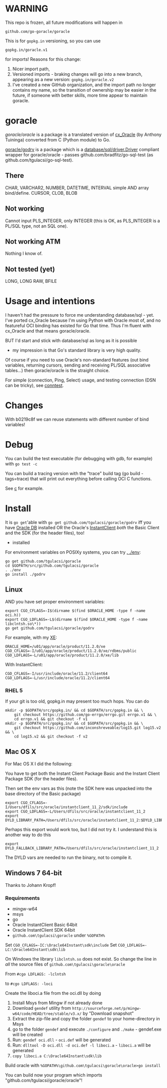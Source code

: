 # WARNING #

This repo is frozen, all future modifications will happen in

    github.com/go-goracle/goracle

This is for `gopkg.in` versioning, so you can use

	gopkg.in/goracle.v1

for imports! Reasons for this change:

  1. Nicer import path,
  1. Versioned imports - braking changes will go into a new branch,
     appearing as a new version: `gopkg.in/goracle.v2`
  1. I've created a new GitHub organization, and the import path
     no longer contains my name, so the transition of ownership
	 may be easier in the future, if someone with better skills,
	 more time appear to maintain goracle.



# goracle #
*goracle/oracle* is a package is a translated version of
[cx_Oracle](http://cx-oracle.sourceforge.net/html/index.html)
(by Anthony Tuininga) converted from C (Python module) to Go.

[goracle/godrv](godrv/driver.go) is a package which is a
[database/sql/driver.Driver](http://golang.org/pkg/database/sql/driver/#Driver)
compliant wrapper for goracle/oracle - passes github.com/bradfitz/go-sql-test
(as github.com/tgulacsi/go-sql-test).

## There ##
CHAR, VARCHAR2, NUMBER, DATETIME, INTERVAL simple AND array bind/define.
CURSOR, CLOB, BLOB

## Not working ##
Cannot input PLS_INTEGER, only INTEGER (this is OK, as PLS_INTEGER is a
PL/SQL type, not an SQL one).

## Not working ATM ##
Nothing I know of.

## Not tested (yet) ##
LONG, LONG RAW, BFILE

# Usage and intentions #
I haven't had the pressure to force me understanding database/sql - yet.
I've ported cx_Oracle because I'm using Python with Oracle most of,
and no featureful OCI binding has existed for Go that time.
Thus I'm fluent with cx_Oracle and that means goracle/oracle.

BUT I'd start and stick with database/sql as long as it is possible
- my impression is that Go's standard library is very high quality.

Of course if you need to use Oracle's non-standard features
(out bind variables, returning cursors, sending and receiving
PL/SQL associative tables...) then goracle/oracle is the straight choice.

For simple (connection, Ping, Select) usage, and testing connection
(DSN can be tricky), see [conntest](conntest/main.go).

# Changes #
With b0219c8f we can reuse statements with different number of bind variables!

# Debug #
You can build the test executable (for debugging with gdb, for example) with
`go test -c`

You can build a tracing version with the "trace" build tag
(go build -tags=trace) that will print out everything before calling OCI
C functions.

See [c](./c) for example.


# Install #
It is `go get`'able  with `go get github.com/tgulacsi/goracle/godrv`
iff you have
[Oracle DB](http://www.oracle.com/technetwork/database/enterprise-edition/index.html) installed
OR the Oracle's
[InstantClient](http://www.oracle.com/technetwork/database/features/instant-client/index-097480.html)
*both* the Basic Client and the SDK (for the header files), too!
- installed

For environment variables on POSIXy systems, you can try [. ./env](./env):

    go get github.com/tgulacsi/goracle
    cd $GOPATH/src/github.com/tgulacsi/goracle
    . ./env
    go install ./godrv

## Linux ##
AND you have set proper environment variables:

    export CGO_CFLAGS=-I$(dirname $(find $ORACLE_HOME -type f -name oci.h))
    export CGO_LDFLAGS=-L$(dirname $(find $ORACLE_HOME -type f -name libclntsh.so\*))
    go get github.com/tgulacsi/goracle/godrv

For example, with my [XE](http://www.oracle.com/technetwork/products/express-edition/downloads/index.html):

    ORACLE_HOME=/u01/app/oracle/product/11.2.0/xe
    CGO_CFLAGS=-I/u01/app/oracle/product/11.2.0/xe/rdbms/public
    CGO_LDFLAGS=-L/u01/app/oracle/product/11.2.0/xe/lib

With InstantClient:

    CGO_CFLAGS=-I/usr/include/oracle/11.2/client64
    CGO_LDFLAGS=-L/usr/include/oracle/11.2/client64

### RHEL 5 ###
If your git is too old, gopkg.in may present too much hops. You can do

	mkdir -p $GOPATH/src/gopkg.in/ && cd $GOPATH/src/gopkg.in && \
		git checkout https://github.com/go-errgo/errgo.git errgo.v1 && \
		cd errgo.v1 && git checkout -f v1
	mkdir -p $GOPATH/src/gopkg.in/ && cd $GOPATH/src/gopkg.in && \
		git checkout https://github.com/inconshreveable/log15.git log15.v2 && \
		cd log15.v2 && git checkout -f v2


## Mac OS X ##
For Mac OS X I did the following:

You have to get both the Instant Client Package Basic and the Instant Client Package SDK (for the header files).

Then set the env vars as this (note the SDK here was unpacked into the base directory of the Basic package)

    export CGO_CFLAGS=-I/Users/dfils/src/oracle/instantclient_11_2/sdk/include
    export CGO_LDFLAGS=-L/Users/dfils/src/oracle/instantclient_11_2
    export DYLD_LIBRARY_PATH=/Users/dfils/src/oracle/instantclient_11_2:$DYLD_LIBRARY_PATH

Perhaps this export would work too, but I did not try it.  I understand this is another way to do this

    export DYLD_FALLBACK_LIBRARY_PATH=/Users/dfils/src/oracle/instantclient_11_2

The DYLD vars are needed to run the binary, not to compile it.

## Windows 7 64-bit ##
Thanks to Johann Kropf!
### Requirements ###
  * mingw-w64
  * msys
  * go
  * Oracle InstantClient Basic 64bit
  * Oracle InstantClient SDK 64bit
  * `github.com\tgulacsi\goracle` under `%GOPATH%`

Set `CGO_CFLAGS=-IC:\Oracle64Instant\sdk\include`
Set `CGO_LDFLAGS=-LC:\Oracle64Instant\sdk\lib`

On Windows the library `libclntsh.so` does not exist.
So change the line in _all_ the source files of `github.com\tgulacsi\goracle\oracle`

From 
```#cgo LDFLAGS: -lclntsh```

to 
```#cgo LDFLAGS: -loci```

Create the liboci.a file from the oci.dll by doing

  1. Install Msys from Mingw if not already done
  1. Download `gendef` utility from `http://sourceforge.net/p/mingw-w64/code/HEAD/tree/stable/v3.x/`
by "Download snapshot"
  1. Extract the zip-file and copy the folder `gendef` to your home-directory in Msys
  1. go to the folder `gendef` and execute `./configure` and `./make` - gendef.exe will be created
  1. Run: `gendef oci.dll` - `oci.def` will be generated
  1. Run: `dlltool -D oci.dll -d oci.def -l liboci.a` - `liboci.a` will be generated
  1. `copy liboci.a C:\Oracle64Instant\sdk\lib`

Build oracle with
`%GOPATH%\github.com\tgulacsi\goracle\oracle>go install`

You can build now your program which imports "github.com/tgulacsi/goracle/oracle"!
